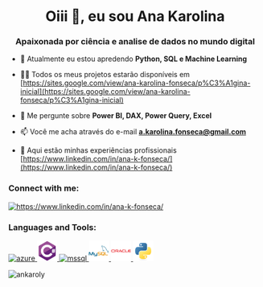 <h1 align="center">Oiii 👋, eu sou Ana Karolina</h1>
<h3 align="center">Apaixonada por ciência e analise de dados no mundo digital</h3>

- 🌱 Atualmente eu estou apredendo **Python, SQL e Machine Learning**

- 👨‍💻 Todos os meus projetos estarão disponíveis em [https://sites.google.com/view/ana-karolina-fonseca/p%C3%A1gina-inicial](https://sites.google.com/view/ana-karolina-fonseca/p%C3%A1gina-inicial)

- 💬 Me pergunte sobre **Power BI, DAX, Power Query, Excel**

- 📫 Você me acha através do e-mail **a.karolina.fonseca@gmail.com**

- 📄 Aqui estão minhas experiências profissionais [https://www.linkedin.com/in/ana-k-fonseca/](https://www.linkedin.com/in/ana-k-fonseca/)

<h3 align="left">Connect with me:</h3>
<p align="left">
<a href="https://linkedin.com/in/https://www.linkedin.com/in/ana-k-fonseca/" target="blank"><img align="center" src="https://raw.githubusercontent.com/rahuldkjain/github-profile-readme-generator/master/src/images/icons/Social/linked-in-alt.svg" alt="https://www.linkedin.com/in/ana-k-fonseca/" height="30" width="40" /></a>
</p>

<h3 align="left">Languages and Tools:</h3>
<p align="left"> <a href="https://azure.microsoft.com/en-in/" target="_blank" rel="noreferrer"> <img src="https://www.vectorlogo.zone/logos/microsoft_azure/microsoft_azure-icon.svg" alt="azure" width="40" height="40"/> </a> <a href="https://www.w3schools.com/cs/" target="_blank" rel="noreferrer"> <img src="https://raw.githubusercontent.com/devicons/devicon/master/icons/csharp/csharp-original.svg" alt="csharp" width="40" height="40"/> </a> <a href="https://www.microsoft.com/en-us/sql-server" target="_blank" rel="noreferrer"> <img src="https://www.svgrepo.com/show/303229/microsoft-sql-server-logo.svg" alt="mssql" width="40" height="40"/> </a> <a href="https://www.mysql.com/" target="_blank" rel="noreferrer"> <img src="https://raw.githubusercontent.com/devicons/devicon/master/icons/mysql/mysql-original-wordmark.svg" alt="mysql" width="40" height="40"/> </a> <a href="https://www.oracle.com/" target="_blank" rel="noreferrer"> <img src="https://raw.githubusercontent.com/devicons/devicon/master/icons/oracle/oracle-original.svg" alt="oracle" width="40" height="40"/> </a> <a href="https://www.python.org" target="_blank" rel="noreferrer"> <img src="https://raw.githubusercontent.com/devicons/devicon/master/icons/python/python-original.svg" alt="python" width="40" height="40"/> </a> </p>

<p><img align="center" src="https://github-readme-stats.vercel.app/api/top-langs?username=ankaroly&show_icons=true&locale=en&layout=compact" alt="ankaroly" /></p>
